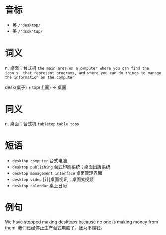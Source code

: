 # 音标

- 英 `/'desktɒp/`
- 美 `/'dɛsk'tɑp/`

# 词义

n. 桌面；台式机
`the main area on a computer where you can find the  icon s  that represent programs, and where you can do things to manage the information on the computer`



desk(桌子) + top(上面) → 桌面

# 同义

n. 桌面；台式机
`tabletop` `table tops`

# 短语

- `desktop computer` 台式电脑
- `desktop publishing` 台式印刷系统；桌面出版系统
- `desktop management interface` 桌面管理界面
- `desktop video` [计]桌面视讯；桌面式视频
- `desktop calendar` 桌上日历

# 例句

We have stopped making desktops because no one is making money from them.
我们已经停止生产台式电脑了，因为不赚钱。


